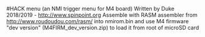#HACK menu (an NMI trigger menu for M4 board)
Written by Duke 2018/2019 - http://www.spinpoint.org
Assemble with RASM assembler from http://www.roudoudou.com/rasm/ into nmirom.bin and use M4 firmware "dev version" (M4FIRM_dev_version.zip) to load it from root of microSD card
